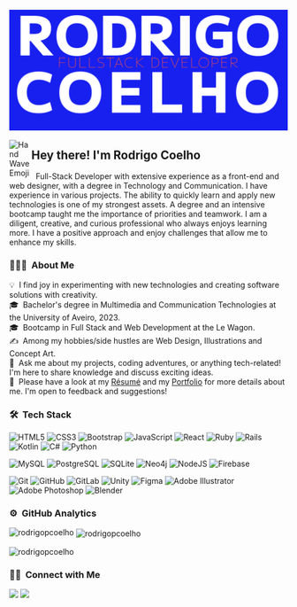 ![banner](banner/banner.png)

<img alt="Hand Wave Emoji" src="https://i.ibb.co/XW2xZvG/Hand-Wave.gif" width='40' align="left"/><h2>Hey there! I'm Rodrigo Coelho</h2>

&nbsp; Full-Stack Developer with extensive experience as a front-end and web designer, with a degree in Technology and Communication. I have experience in various projects. The ability to quickly learn and apply new technologies is one of my strongest assets. A degree and an intensive bootcamp taught me the importance of priorities and teamwork. I am a diligent, creative, and curious professional who always enjoys learning more. I have a positive approach and enjoy challenges that allow me to enhance my skills.

### 👨🏻‍💻 &nbsp;About Me

💡 &nbsp;I find joy in experimenting with new technologies and creating software solutions with creativity.\
🎓 &nbsp;Bachelor's degree in Multimedia and Communication Technologies at the University of Aveiro, 2023.\
🎓 &nbsp;Bootcamp in Full Stack and Web Development at the Le Wagon.\
✍️ &nbsp;Among my hobbies/side hustles are Web Design, Illustrations and Concept Art.\
💬 &nbsp;Ask me about my projects, coding adventures, or anything tech-related! I'm here to share knowledge and discuss exciting ideas.\
📄 &nbsp;Please have a look at my [Résumé](https://i.ibb.co/Wvb9PVB/CV-Rodrigo-Coelho-compactado.jpg) and my  [Portfolio]([https://i.ibb.co/mH3bX9L/portfolio-compactado.jpg](https://rodrigopcoelho.github.io))  for more details about me. I'm open to feedback and suggestions!

### 🛠 &nbsp;Tech Stack



![HTML5](https://img.shields.io/badge/html5-%23E34F26.svg?style=for-the-badge&logo=html5&logoColor=white)
![CSS3](https://img.shields.io/badge/css3-%231572B6.svg?style=for-the-badge&logo=css3&logoColor=white)
![Bootstrap](https://img.shields.io/badge/bootstrap-%238511FA.svg?style=for-the-badge&logo=bootstrap&logoColor=white)
![JavaScript](https://img.shields.io/badge/javascript-%23323330.svg?style=for-the-badge&logo=javascript&logoColor=%23F7DF1E)
![React](https://img.shields.io/badge/react-%2320232a.svg?style=for-the-badge&logo=react&logoColor=%2361DAFB)
![Ruby](https://img.shields.io/badge/ruby-%23CC342D.svg?style=for-the-badge&logo=ruby&logoColor=white)
![Rails](https://img.shields.io/badge/Ruby_on_Rails-CC0000?style=for-the-badge&logo=ruby-on-rails&logoColor=white)
![Kotlin](https://img.shields.io/badge/kotlin-%237F52FF.svg?style=for-the-badge&logo=kotlin&logoColor=white)
![C#](https://img.shields.io/badge/c%23-%23239120.svg?style=for-the-badge&logo=c-sharp&logoColor=white)
![Python](https://img.shields.io/badge/python-3670A0?style=for-the-badge&logo=python&logoColor=ffdd54)



![MySQL](https://img.shields.io/badge/MySQL-00000F?style=for-the-badge&logo=mysql&logoColor=white)
![PostgreSQL](https://img.shields.io/badge/PostgreSQL-316192?style=for-the-badge&logo=postgresql&logoColor=white)
![SQLite](https://img.shields.io/badge/SQLite-07405E?style=for-the-badge&logo=sqlite&logoColor=white)
![Neo4j](https://img.shields.io/badge/Neo4j-018bff?style=for-the-badge&logo=neo4j&logoColor=white)
![NodeJS](https://img.shields.io/badge/node.js-6DA55F?style=for-the-badge&logo=node.js&logoColor=white)
![Firebase](https://img.shields.io/badge/Firebase-039BE5?style=for-the-badge&logo=Firebase&logoColor=white)



![Git](https://img.shields.io/badge/git-%23F05033.svg?style=for-the-badge&logo=git&logoColor=white)
![GitHub](https://img.shields.io/badge/github-%23121011.svg?style=for-the-badge&logo=github&logoColor=white)
![GitLab](https://img.shields.io/badge/gitlab-%23181717.svg?style=for-the-badge&logo=gitlab&logoColor=white)
![Unity](https://img.shields.io/badge/unity-%23000000.svg?style=for-the-badge&logo=unity&logoColor=white)
![Figma](https://img.shields.io/badge/figma-%23F24E1E.svg?style=for-the-badge&logo=figma&logoColor=white)
![Adobe Illustrator](https://img.shields.io/badge/adobe%20illustrator-%23FF9A00.svg?style=for-the-badge&logo=adobe%20illustrator&logoColor=white)
![Adobe Photoshop](https://img.shields.io/badge/adobe%20photoshop-%2331A8FF.svg?style=for-the-badge&logo=adobe%20photoshop&logoColor=white)
![Blender](https://img.shields.io/badge/blender-%23F5792A.svg?style=for-the-badge&logo=blender&logoColor=white)

### ⚙️ &nbsp;GitHub Analytics

<p><img align="left" src="https://github-readme-stats.vercel.app/api/top-langs?username=rodrigopcoelho&show_icons=true&locale=en&layout=compact" alt="rodrigopcoelho" /></p>

<p>&nbsp;<img align="center" src="https://github-readme-stats.vercel.app/api?username=rodrigopcoelho&show_icons=true&locale=en" alt="rodrigopcoelho" /></p>

<p><img align="center" src="https://github-readme-streak-stats.herokuapp.com/?user=rodrigopcoelho&" alt="rodrigopcoelho" /></p>

### 🤝🏻 &nbsp;Connect with Me

<p align="center">

<a href="https://www.linkedin.com/in/rodrigopcoelho/"><img src="https://img.shields.io/badge/linkedin-%230077B5.svg?style=for-the-badge&logo=linkedin&logoColor=white"/></a>
<a href="https://www.instagram.com/hellostrator/"><img src="https://img.shields.io/badge/Instagram-%23E4405F.svg?style=for-the-badge&logo=Instagram&logoColor=white"/></a>

</p>
